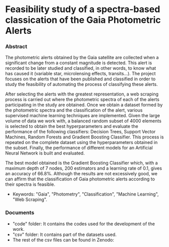 # Feasibility study of a spectra-based classication of the Gaia Photometric Alerts

### Abstract

The photometric alerts obtained by the Gaia satellite are collected when a significant change from a constant magnitude is detected. This alert is recorded to be later studied and classified, in other words, to know what has caused it (variable star, microlensing effects, transits...). The project focuses on the alerts that have been published and classified in order to study the feasibility of automating the process of classifying these alerts.

After selecting the alerts with the greatest representation, a web scraping process is carried out where the photometric spectra of each of the alerts participating in the study are obtained. Once we obtain a dataset formed by the photometric spectra and the classification of the alert, various supervised machine learning techniques are implemented. Given the large volume of data we work with, a balanced random subset of 4000 elements is selected to obtain the best hyperparameters and evaluate the performance of the following classifiers: Decision Trees, Support Vector Machines, Random Forests and Gradient Boosting Classifier. This process is repeated on the complete dataset using the hyperparameters obtained in the subset. Finally, the performance of different models for an Artificial Neural Network is built and evaluated.

The best model obtained is the Gradient Boosting Classifier which, with a maximum depth of 7 nodes, 200 estimators and a learning rate of 0.1, gives an accuracy of 66.8\%. Although the results are not excessively good, we can affirm that the classification of Gaia photometric alerts according to their spectra is feasible.


- Keywords: "Gaia", "Photometry", "Classification", "Machine Learning", "Web Scraping".


### Documents

- "code" folder: It contains the codes used for the development of the work.
- "csv" folder: It contains part of the datasets used.
- The rest of the csv files can be found in Zenodo: 
